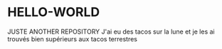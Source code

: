 # HELLO-WORLD
JUSTE ANOTHER REPOSITORY
J'ai eu des tacos sur la lune et je les ai trouvés bien supérieurs aux tacos terrestres
